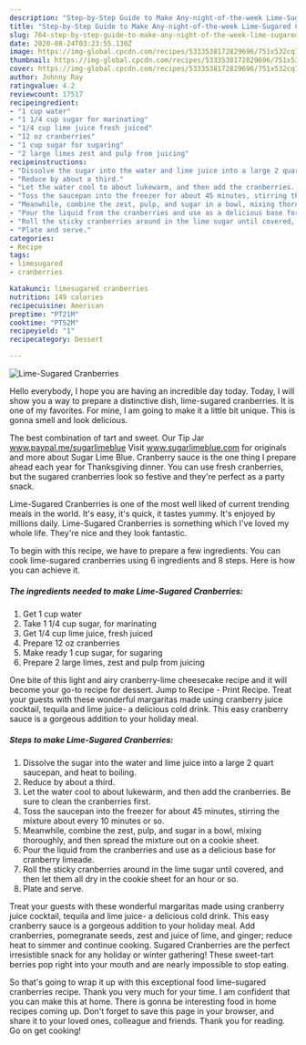 ```yaml
---
description: "Step-by-Step Guide to Make Any-night-of-the-week Lime-Sugared Cranberries"
title: "Step-by-Step Guide to Make Any-night-of-the-week Lime-Sugared Cranberries"
slug: 764-step-by-step-guide-to-make-any-night-of-the-week-lime-sugared-cranberries
date: 2020-08-24T03:23:55.130Z
image: https://img-global.cpcdn.com/recipes/5333538172829696/751x532cq70/lime-sugared-cranberries-recipe-main-photo.jpg
thumbnail: https://img-global.cpcdn.com/recipes/5333538172829696/751x532cq70/lime-sugared-cranberries-recipe-main-photo.jpg
cover: https://img-global.cpcdn.com/recipes/5333538172829696/751x532cq70/lime-sugared-cranberries-recipe-main-photo.jpg
author: Johnny Ray
ratingvalue: 4.2
reviewcount: 17517
recipeingredient:
- "1 cup water"
- "1 1/4 cup sugar for marinating"
- "1/4 cup lime juice fresh juiced"
- "12 oz cranberries"
- "1 cup sugar for sugaring"
- "2 large limes zest and pulp from juicing"
recipeinstructions:
- "Dissolve the sugar into the water and lime juice into a large 2 quart saucepan, and heat to boiling."
- "Reduce by about a third."
- "Let the water cool to about lukewarm, and then add the cranberries.  Be sure to clean the cranberries first."
- "Toss the saucepan into the freezer for about 45 minutes, stirring the mixture about every 10 minutes or so."
- "Meanwhile, combine the zest, pulp, and sugar in a bowl, mixing thoroughly, and then spread the mixture out on a cookie sheet."
- "Pour the liquid from the cranberries and use as a delicious base for cranberry limeade."
- "Roll the sticky cranberries around in the lime sugar until covered, and then let them all dry in the cookie sheet for an hour or so."
- "Plate and serve."
categories:
- Recipe
tags:
- limesugared
- cranberries

katakunci: limesugared cranberries 
nutrition: 149 calories
recipecuisine: American
preptime: "PT21M"
cooktime: "PT52M"
recipeyield: "1"
recipecategory: Dessert

---
```



![Lime-Sugared Cranberries](https://img-global.cpcdn.com/recipes/5333538172829696/751x532cq70/lime-sugared-cranberries-recipe-main-photo.jpg)

Hello everybody, I hope you are having an incredible day today. Today, I will show you a way to prepare a distinctive dish, lime-sugared cranberries. It is one of my favorites. For mine, I am going to make it a little bit unique. This is gonna smell and look delicious.

The best combination of tart and sweet. Our Tip Jar www.paypal.me/sugarlimeblue Visit www.sugarlimeblue.com for originals and more about Sugar Lime Blue. Cranberry sauce is the one thing I prepare ahead each year for Thanksgiving dinner. You can use fresh cranberries, but the sugared cranberries look so festive and they&#39;re perfect as a party snack.

Lime-Sugared Cranberries is one of the most well liked of current trending meals in the world. It's easy, it's quick, it tastes yummy. It's enjoyed by millions daily. Lime-Sugared Cranberries is something which I've loved my whole life. They're nice and they look fantastic.


To begin with this recipe, we have to prepare a few ingredients. You can cook lime-sugared cranberries using 6 ingredients and 8 steps. Here is how you can achieve it.

<!--inarticleads1-->

##### The ingredients needed to make Lime-Sugared Cranberries:

1. Get 1 cup water
1. Take 1 1/4 cup sugar, for marinating
1. Get 1/4 cup lime juice, fresh juiced
1. Prepare 12 oz cranberries
1. Make ready 1 cup sugar, for sugaring
1. Prepare 2 large limes, zest and pulp from juicing


One bite of this light and airy cranberry-lime cheesecake recipe and it will become your go-to recipe for dessert. Jump to Recipe - Print Recipe. Treat your guests with these wonderful margaritas made using cranberry juice cocktail, tequila and lime juice- a delicious cold drink. This easy cranberry sauce is a gorgeous addition to your holiday meal. 

<!--inarticleads2-->

##### Steps to make Lime-Sugared Cranberries:

1. Dissolve the sugar into the water and lime juice into a large 2 quart saucepan, and heat to boiling.
1. Reduce by about a third.
1. Let the water cool to about lukewarm, and then add the cranberries.  Be sure to clean the cranberries first.
1. Toss the saucepan into the freezer for about 45 minutes, stirring the mixture about every 10 minutes or so.
1. Meanwhile, combine the zest, pulp, and sugar in a bowl, mixing thoroughly, and then spread the mixture out on a cookie sheet.
1. Pour the liquid from the cranberries and use as a delicious base for cranberry limeade.
1. Roll the sticky cranberries around in the lime sugar until covered, and then let them all dry in the cookie sheet for an hour or so.
1. Plate and serve.


Treat your guests with these wonderful margaritas made using cranberry juice cocktail, tequila and lime juice- a delicious cold drink. This easy cranberry sauce is a gorgeous addition to your holiday meal. Add cranberries, pomegranate seeds, zest and juice of lime, and ginger; reduce heat to simmer and continue cooking. Sugared Cranberries are the perfect irresistible snack for any holiday or winter gathering! These sweet-tart berries pop right into your mouth and are nearly impossible to stop eating. 

So that's going to wrap it up with this exceptional food lime-sugared cranberries recipe. Thank you very much for your time. I am confident that you can make this at home. There is gonna be interesting food in home recipes coming up. Don't forget to save this page in your browser, and share it to your loved ones, colleague and friends. Thank you for reading. Go on get cooking!
